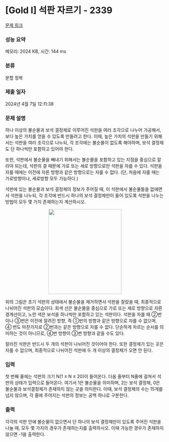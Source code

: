 # [Gold I] 석판 자르기 - 2339 

[문제 링크](https://www.acmicpc.net/problem/2339) 

### 성능 요약

메모리: 2024 KB, 시간: 144 ms

### 분류

분할 정복

### 제출 일자

2024년 4월 7일 12:11:38

### 문제 설명

<p>하나 이상의 불순물과 보석 결정체로 이루어진 석판을 여러 조각으로 나누어 가공해서, 보다 높은 가치를 얻을 수 있도록 만들려고 한다. 이때, 높은 가치의 석판을 만들기 위해서는 석판을 여러 조각으로 나누되, 각 조각에는 불순물이 없도록 해야하며, 보석 결정체도 단 하나씩만 포함하고 있어야 한다.</p>

<p>또한, 석판에서 불순물을 빼내기 위해서는 불순물을 포함하고 있는 지점을 중심으로 잘라야 되는데, 석판의 결 때문에 가로 또는 세로 방향으로만 석판을 자를 수 있다. 석판을 자를 때에는 이전에 자른 방향과 같은 방향으로는 자를 수 없다. (단, 처음에 자를 때는 가로방향이나, 세로방향 모두 가능하다.)</p>

<p>석판에 있는 불순물과 보석 결정체의 정보가 주어질 때, 이 석판에서 불순물들을 없애면서 석판을 나누되, 각 조각에 반드시 하나의 보석 결정체만이 들어 있도록 석판을 나누는 방법이 모두 몇 가지 존재하는지 계산하시오.</p>

<p style="text-align: center;"><img alt="" height="270" src="https://www.acmicpc.net/JudgeOnline/upload/201011/asd.PNG" width="231"></p>

<p>위의 그림은 초기 석판의 상태에서 불순물을 제거하면서 석판을 잘랐을 때, 최종적으로 나뉘어진 석판의 모습이다. 회색 선은 불순물을 중심으로 가로 또는 세로 방향으로 자른 경계선이고, 노란 색은 보석을 하나씩만 포함하고 있는 석판이다. 석판을 자를 때 ②번이나 ③번은 이전에 잘려진 방향, 즉 ①번의 방향과 같은 방향으로 자를 수 없으며, ④ 번도 마찬가지로 ②번과는 같은 방향으로 자를 수 없다. 단순하게 자르는 순서를 의미하는 것이 아니므로, ④번 방향이 ③번 방향과 같을 수도 있다.</p>

<p>잘라진 석판은 반드시 두 개의 석판이 나뉘어진 것이어야 한다. 또한 결정체가 있는 곳은 자를 수 없으며, 최종적으로 나뉘어진 석판에 두 개 이상의 결정체가 오면 안 된다.</p>

### 입력 

 <p>첫 번째 줄에는 석판의 크기 N(1 ≤ N ≤ 20)이 들어온다. 다음 줄부터 N줄에 걸쳐서 석판의 상태가 입력으로 들어온다. 여기서 1은 불순물을 의미하며, 2는 보석 결정체, 0은 불순물과 보석결정체가 존재하지 않는 곳을 의미한다. 이때, 보석 결정체의 수는 15개를 넘지 않으며, 각 줄에 주어지는 석판의 정보는 공백 하나로 구분한다.</p>

### 출력 

 <p>각각의 석판 안에 불순물이 없으면서 단 하나의 보석 결정체만이 있도록 주어진 석판을 나눌 때, 모두 몇 가지의 경우가 존재하는지를 출력하시오. 이때 가능한 경우가 존재하지 않으면 -1을 출력한다.</p>

